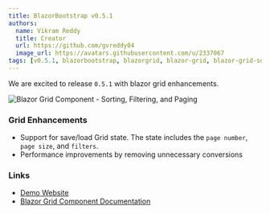 ```yaml
---
title: BlazorBootstrap v0.5.1
authors:
  name: Vikram Reddy
  title: Creator
  url: https://github.com/gvreddy04
  image_url: https://avatars.githubusercontent.com/u/2337067
tags: [v0.5.1, blazorbootstrap, blazorgrid, blazor-grid, blazor-grid-sorting, blazor-grid-filtering, blazor-grid-paging]
---
```


We are excited to release `0.5.1` with blazor grid enhancements.

<img src="https://i.imgur.com/36RsWZ3.png" alt="Blazor Grid Component - Sorting, Filtering, and Paging" />
<br />

<!--truncate-->

### Grid Enhancements

- Support for save/load Grid state. The state includes the `page number`, `page size`, and `filters`.
- Performance improvements by removing unnecessary conversions

### Links

- [Demo Website](https://demos.getblazorbootstrap.com/grid)
- [Blazor Grid Component Documentation](https://getblazorbootstrap.com/docs/components/grid)